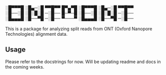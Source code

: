 ░█▀▀▀█ ░█▄─░█ ▀▀█▀▀ █▀▄▀█ ░█▀▀▀█ ░█▄─░█ ▀▀█▀▀<br>
░█──░█ ░█░█░█ ─░█── █─▀─█ ░█──░█ ░█░█░█ ─░█──<br>
░█▄▄▄█ ░█──▀█ ─░█── ▀───▀ ░█▄▄▄█ ░█──▀█ ─░█──<br>
<br>
This is a package for analyzing split reads from ONT (Oxford Nanopore Technologies) alignment data. 

## Usage
Please refer to the docstrings for now. Will be updating readme and docs in the coming weeks.
